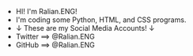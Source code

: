 - HI! I'm Ralian.ENG!
- I'm coding some Python, HTML, and CSS programs. 
- ↓ These are my Social Media Accounts! ↓
- Twitter ==> @Ralian.ENG
- GitHub ==> @Ralian.ENG

<!---
RalianENG/RalianENG is a ✨ special ✨ repository because its `README.md` (this file) appears on your GitHub profile.
You can click the Preview link to take a look at your changes.
--->
